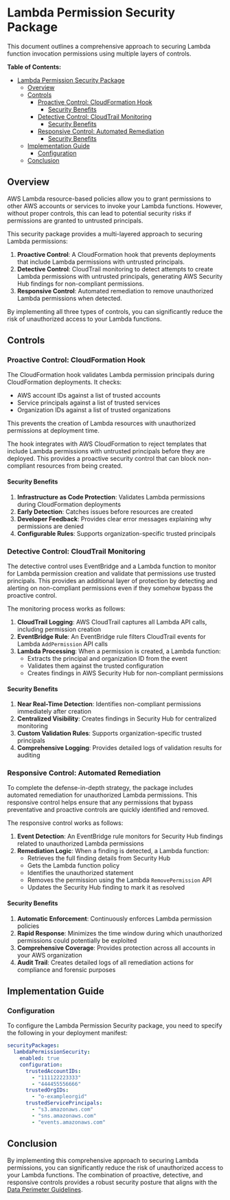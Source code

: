 # Lambda Permission Security Package

This document outlines a comprehensive approach to securing Lambda function invocation permissions using multiple layers of controls.

**Table of Contents:**

- [Lambda Permission Security Package](#lambda-permission-security-package)
  - [Overview](#overview)
  - [Controls](#controls)
    - [Proactive Control: CloudFormation Hook](#proactive-control-cloudformation-hook)
      - [Security Benefits](#security-benefits)
    - [Detective Control: CloudTrail Monitoring](#detective-control-cloudtrail-monitoring)
      - [Security Benefits](#security-benefits-1)
    - [Responsive Control: Automated Remediation](#responsive-control-automated-remediation)
      - [Security Benefits](#security-benefits-2)
  - [Implementation Guide](#implementation-guide)
    - [Configuration](#configuration)
  - [Conclusion](#conclusion)

## Overview

AWS Lambda resource-based policies allow you to grant permissions to other AWS accounts or services to invoke your Lambda functions. However, without proper controls, this can lead to potential security risks if permissions are granted to untrusted principals.

This security package provides a multi-layered approach to securing Lambda permissions:

1. **Proactive Control**: A CloudFormation hook that prevents deployments that include Lambda permissions with untrusted principals.
2. **Detective Control**: CloudTrail monitoring to detect attempts to create Lambda permissions with untrusted principals, generating AWS Security Hub findings for non-compliant permissions.
3. **Responsive Control**: Automated remediation to remove unauthorized Lambda permissions when detected.

By implementing all three types of controls, you can significantly reduce the risk of unauthorized access to your Lambda functions.

## Controls

### Proactive Control: CloudFormation Hook

The CloudFormation hook validates Lambda permission principals during CloudFormation deployments. It checks:

- AWS account IDs against a list of trusted accounts
- Service principals against a list of trusted services
- Organization IDs against a list of trusted organizations

This prevents the creation of Lambda resources with unauthorized permissions at deployment time.

The hook integrates with AWS CloudFormation to reject templates that include Lambda permissions with untrusted principals before they are deployed. This provides a proactive security control that can block non-compliant resources from being created.

#### Security Benefits

1. **Infrastructure as Code Protection**: Validates Lambda permissions during CloudFormation deployments
2. **Early Detection**: Catches issues before resources are created
3. **Developer Feedback**: Provides clear error messages explaining why permissions are denied
4. **Configurable Rules**: Supports organization-specific trusted principals

### Detective Control: CloudTrail Monitoring

The detective control uses EventBridge and a Lambda function to monitor for Lambda permission creation and validate that permissions use trusted principals. This provides an additional layer of protection by detecting and alerting on non-compliant permissions even if they somehow bypass the proactive control.

The monitoring process works as follows:

1. **CloudTrail Logging**: AWS CloudTrail captures all Lambda API calls, including permission creation
2. **EventBridge Rule**: An EventBridge rule filters CloudTrail events for Lambda `AddPermission` API calls
3. **Lambda Processing**: When a permission is created, a Lambda function:
   - Extracts the principal and organization ID from the event
   - Validates them against the trusted configuration
   - Creates findings in AWS Security Hub for non-compliant permissions

#### Security Benefits

1. **Near Real-Time Detection**: Identifies non-compliant permissions immediately after creation
2. **Centralized Visibility**: Creates findings in Security Hub for centralized monitoring
3. **Custom Validation Rules**: Supports organization-specific trusted principals
4. **Comprehensive Logging**: Provides detailed logs of validation results for auditing

### Responsive Control: Automated Remediation

To complete the defense-in-depth strategy, the package includes automated remediation for unauthorized Lambda permissions. This responsive control helps ensure that any permissions that bypass preventative and proactive controls are quickly identified and removed.

The responsive control works as follows:

1. **Event Detection**: An EventBridge rule monitors for Security Hub findings related to unauthorized Lambda permissions
2. **Remediation Logic**: When a finding is detected, a Lambda function:
   - Retrieves the full finding details from Security Hub
   - Gets the Lambda function policy
   - Identifies the unauthorized statement
   - Removes the permission using the Lambda `RemovePermission` API
   - Updates the Security Hub finding to mark it as resolved

#### Security Benefits

1. **Automatic Enforcement**: Continuously enforces Lambda permission policies
2. **Rapid Response**: Minimizes the time window during which unauthorized permissions could potentially be exploited
3. **Comprehensive Coverage**: Provides protection across all accounts in your AWS organization
4. **Audit Trail**: Creates detailed logs of all remediation actions for compliance and forensic purposes

## Implementation Guide

### Configuration

To configure the Lambda Permission Security package, you need to specify the following in your deployment manifest:

```yaml
securityPackages:
  lambdaPermissionSecurity:
    enabled: true
    configuration:
      trustedAccountIDs:
        - "111122223333"
        - "444455556666"
      trustedOrgIDs:
        - "o-exampleorgid"
      trustedServicePrincipals:
        - "s3.amazonaws.com"
        - "sns.amazonaws.com"
        - "events.amazonaws.com"
```

## Conclusion

By implementing this comprehensive approach to securing Lambda permissions, you can significantly reduce the risk of unauthorized access to your Lambda functions. The combination of proactive, detective, and responsive controls provides a robust security posture that aligns with the [Data Perimeter Guidelines](../../../../../../docs/DATA_PERIMETER_GUIDELINES.md).

